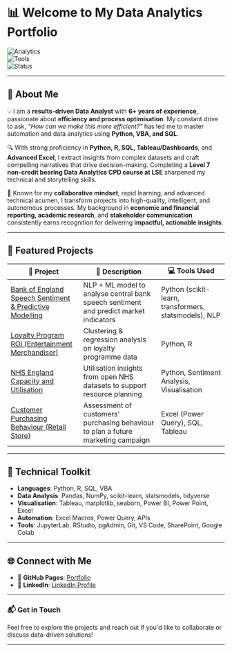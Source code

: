 # 📊 Welcome to My Data Analytics Portfolio

![Analytics](https://img.shields.io/badge/Focus-Data_Analytics-blue)  
![Tools](https://img.shields.io/badge/Tools-Python%2C%20SQL%2C%20R%2C%20Excel%2C%20Tableau%2C%20Dashboards-green)  
![Status](https://img.shields.io/badge/Status-Active-lightgrey)

---

## 👋 About Me

💡 I am a **results-driven Data Analyst** with **6+ years of experience**, passionate about **efficiency and process optimisation**. My constant drive to ask, *“How can we make this more efficient?”* has led me to master automation and data analytics using **Python, VBA, and SQL**.

🔍 With strong proficiency in **Python, R, SQL, Tableau/Dashboards**, and **Advanced Excel**, I extract insights from complex datasets and craft compelling narratives that drive decision-making. Completing a **Level 7 non-credit bearing Data Analytics CPD course at LSE** sharpened my technical and storytelling skills.

🤝 Known for my **collaborative mindset**, rapid learning, and advanced technical acumen, I transform projects into high-quality, intelligent, and autonomous processes. My background in **economic and financial reporting, academic research**, and **stakeholder communication** consistently earns recognition for delivering **impactful, actionable insights**.

---

## 🚀 Featured Projects

| 📁 Project | 📌 Description | 💻 Tools Used |
|-----------|----------------|---------------|
| [Bank of England Speech Sentiment & Predictive Modelling](https://v-da-wb.github.io/portfolio/storytelling.html) | NLP + ML model to analyse central bank speech sentiment and predict market indicators | Python (scikit-learn, transformers, statsmodels), NLP |
| [Loyalty Program ROI (Entertainment Merchandiser)](https://v-da-wb.github.io/portfolio/storytelling.html) | Clustering & regression analysis on loyalty programme data | Python, R |
| [NHS England Capacity and Utilisation](https://v-da-wb.github.io/portfolio/python.html) | Utilisation insights from open NHS datasets to support resource planning | Python, Sentiment Analysis, Visualisation |
| [Customer Purchasing Behaviour (Retail Store)](https://v-da-wb.github.io/portfolio/tableau.html) | Assessment of customers' purchasing behaviour to plan a future marketing campaign | Excel (Power Query), SQL, Tableau |

---

## 🧰 Technical Toolkit

- **Languages**: Python, R, SQL, VBA
- **Data Analysis**: Pandas, NumPy, scikit-learn, statsmodels, tidyverse  
- **Visualisation**: Tableau, matplotlib, seaborn, Power BI, Power Point, Excel
- **Automation**: Excel Macros, Power Query, APIs  
- **Tools**: JupyterLab, RStudio, pgAdmin, Git, VS Code, SharePoint, Google Colab

---

## 🌐 Connect with Me

- 🔗 **GitHub Pages**: [Portfolio](https://v-da-wb.github.io/portfolio/index.html)  
- 💼 **LinkedIn**: [LinkedIn Profile](https://www.linkedin.com/in/vibp/)  

---

### 📬 Get in Touch

Feel free to explore the projects and reach out if you'd like to collaborate or discuss data-driven solutions!

---
